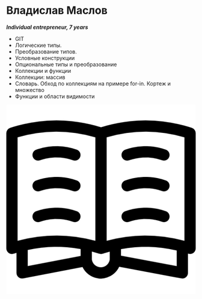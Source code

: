 # Владислав Маслов

___Individual entrepreneur, 7 years___

- GIT
- Логические типы. 
- Преобразование типов. 
- Условные конструкции
- Опциональные типы и преобразование
- Коллекции и функции
- Коллекции: массив
- Словарь. Обход по коллекциям на примере for-in. Кортеж и множество
- Функции и области видимости

![Описание](/img/book.png "книга")